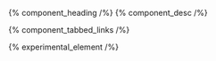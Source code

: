 {% component_heading /%}
{% component_desc /%}

{% component_tabbed_links /%}

{% experimental_element /%}

<slot />

